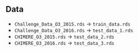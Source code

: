 #

## Data
- `Challenge_Data_O3_2015.rds` -> `train_data.rds`
- `Challenge_Data_O3_2016.rds` -> `test_data_1.rds`
- `CHIMERE_O3_2015.rds` -> `test_data_2.rds`
- `CHIMERE_O3_2016.rds` -> `test_data_3.rds`
